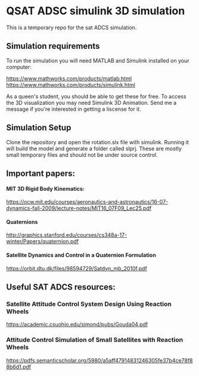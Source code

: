 # QSAT ADSC simulink 3D simulation

This is a temporary repo for the sat ADCS simulation.

## Simulation requirements

To run the simulation you will need MATLAB and Simulink installed on your computer:

https://www.mathworks.com/products/matlab.html
https://www.mathworks.com/products/simulink.html

As a queen's student, you should be able to get these for free. To access the 3D visualization you may need Simulink 3D Animation. Send me a message if you're interested in getting a liscense for it.

## Simulation Setup

Clone the repository and open the rotation.slx file with simulink. Running it will build the model and generate a folder called slprj. These are mostly small temporary files and should not be under source control.



## Important papers:

#### MIT 3D Rigid Body Kinematics:
https://ocw.mit.edu/courses/aeronautics-and-astronautics/16-07-dynamics-fall-2009/lecture-notes/MIT16_07F09_Lec25.pdf

#### Quaternions
http://graphics.stanford.edu/courses/cs348a-17-winter/Papers/quaternion.pdf

#### Satellite Dynamics and Control in a Quaternion Formulation
https://orbit.dtu.dk/files/98594729/Satdyn_mb_2010f.pdf

## Useful SAT ADCS resources:

### Satellite Attitude Control System Design Using Reaction Wheels
https://academic.csuohio.edu/simond/pubs/Gouda04.pdf

### Attitude Control Simulation of Small Satellites with Reaction Wheels
https://pdfs.semanticscholar.org/5980/a5aff47914831246305fe37b4ce78f88b6d1.pdf
